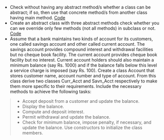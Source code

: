 - Check without having any abstract method/s whether a class can be abstract; if so, then use that concrete method/s from another
class having main method. [Code](../codes/AbsTesting.java)
- Create an abstract class with three abstract methods check whether you can we override only few methods (not all methods) in
subclass or not. [Code](../codes/AbsClass.java)
- Assume that a bank maintains two kinds of account for its customers, one called savings account and other called current account.
The savings account provides compound interest and withdrawal facilities but no cheque book facility. The current account provides
cheque book facility but no interest. Current account holders should also maintain a minimum balance (say Rs. 1000) and if the
balance falls below this level a service charge is imposed (say Rs. 100).
Create a class Account that stores customer name, account number and type of account. From this class derive two classes
Curr_Acct and Savn_Acct respectively to make them more specific to their requirements. Include the necessary methods to
achieve the following tasks:  
>- Accept deposit from a customer and update the balance.
>- Display the balance.
>- Compute and deposit interest.
>- Permit withdrawal and update the balance.
>- Check for minimum balance, impose penalty, if necessary, and update the balance.
Use constructors to initialize the class members.
